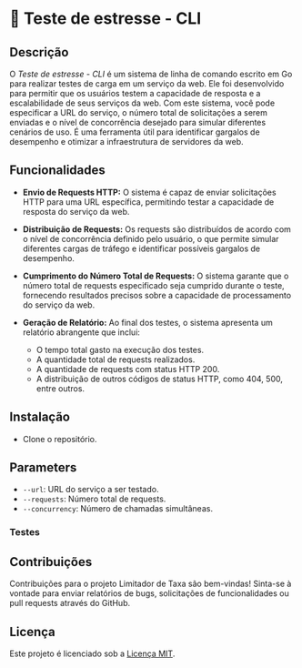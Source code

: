 <!-- Jonas Borges L Moraes -->
<!-- jonasleo92@yahoo.com.br -->

# 🚀 Teste de estresse - CLI

## Descrição

O _Teste de estresse - CLI_ é um sistema de linha de comando escrito em Go para realizar testes de carga em um serviço da web. Ele foi desenvolvido para permitir que os usuários testem a capacidade de resposta e a escalabilidade de seus serviços da web. Com este sistema, você pode especificar a URL do serviço, o número total de solicitações a serem enviadas e o nível de concorrência desejado para simular diferentes cenários de uso. É uma ferramenta útil para identificar gargalos de desempenho e otimizar a infraestrutura de servidores da web.

## Funcionalidades

- **Envio de Requests HTTP:** O sistema é capaz de enviar solicitações HTTP para uma URL específica, permitindo testar a capacidade de resposta do serviço da web.

- **Distribuição de Requests:** Os requests são distribuídos de acordo com o nível de concorrência definido pelo usuário, o que permite simular diferentes cargas de tráfego e identificar possíveis gargalos de desempenho.

- **Cumprimento do Número Total de Requests:** O sistema garante que o número total de requests especificado seja cumprido durante o teste, fornecendo resultados precisos sobre a capacidade de processamento do serviço da web.

- **Geração de Relatório:** Ao final dos testes, o sistema apresenta um relatório abrangente que inclui:
  - O tempo total gasto na execução dos testes.
  - A quantidade total de requests realizados.
  - A quantidade de requests com status HTTP 200.
  - A distribuição de outros códigos de status HTTP, como 404, 500, entre outros.

## Instalação

- Clone o repositório.

## Parameters

- `--url`: URL do serviço a ser testado.
- `--requests`: Número total de requests.
- `--concurrency`: Número de chamadas simultâneas.

### Testes

## Contribuições

Contribuições para o projeto Limitador de Taxa são bem-vindas! Sinta-se à vontade para enviar relatórios de bugs, solicitações de funcionalidades ou pull requests através do GitHub.

## Licença

Este projeto é licenciado sob a [Licença MIT](LICENSE).
